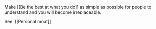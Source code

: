 Make [[Be the best at what you do]] as simple as possible for people to understand and you will become irreplaceable.

See: [[Personal moat]]